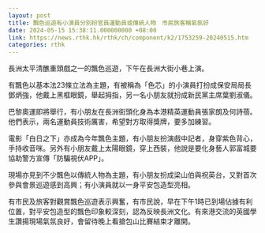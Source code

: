 ```yaml
---
layout: post
title: 飄色巡遊有小演員分別扮官員運動員或傳統人物　市民旅客稱氣氛好
date: 2024-05-15 15:38:11.000000000 +08:00
link: https://news.rthk.hk/rthk/ch/component/k2/1753259-20240515.htm
categories: rthk
---
```


長洲太平清醮重頭戲之一的飄色巡遊，下午在長洲大街小巷上演。

有飄色以基本法23條立法為主題，有被稱為「色芯」的小演員打扮成保安局局長鄧炳強，他戴上黑框眼鏡，舉起拇指，另一名小朋友就扮成新民黨主席葉劉淑儀。

巴黎奧運即將舉行，有小朋友在長洲街頭化身為本港精英運動員張家朗及何詩蓓。他們表示，兩名運動員技術厲害，希望對方取得獎牌，要多加練習。

電影「白日之下」亦成為今年飄色主題，有小朋友扮演戲中記者，身穿紫色背心，手持收音咪。另外有小朋友戴上太陽眼鏡，穿上西裝，他說是要化身藝人郭富城要協助警方宣傳「防騙視伏APP」。

現場亦見到不少飄色以傳統人物為主題，有小朋友扮成梁山伯與祝英台，又對首次參與會景巡遊感到高興；有小演員就以一身平安包造型亮相。

有市民及旅客對觀賞飄色巡遊表示興奮，有市民說，早在下午1時已到場佔據有利位置，對平安包造型的飄色印象較深刻，認為反映長洲文化。有來港交流的英國學生讚揚現場氣氛良好，會留待晚上看搶包山比賽結束才離開。
